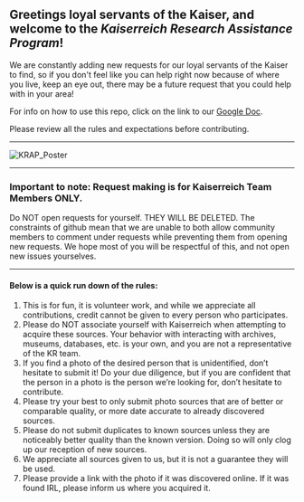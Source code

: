 ## Greetings loyal servants of the Kaiser, and welcome to the *Kaiserreich Research Assistance Program*!

We are constantly adding new requests for our loyal servants of the Kaiser to find, so if you don't feel like you can help right now because of where you live, keep an eye out, there may be a future request that you could help with in your area!

For info on how to use this repo, click on the link to our [Google Doc](https://docs.google.com/document/d/15rtHJ3bPP1MTYpy8PO-VahT-26kb4KpJJosk6V81u-o/edit).

Please review all the rules and expectations before contributing.

---

![KRAP_Poster](https://github.com/Kaiserreich/Kaiserreich-Research-Assistance-Programme/assets/90009369/ad6c083c-20a3-435c-82f1-d38992f23600)

---

### Important to note: Request making is for Kaiserreich Team Members **ONLY**.
Do NOT open requests for yourself. THEY WILL BE DELETED. The constraints of github mean that we are unable to both allow community members to comment under requests while preventing them from opening new requests. We hope most of you will be respectful of this, and not open new issues yourselves.

---

#### Below is a quick run down of the rules:
1. This is for fun, it is volunteer work, and while we appreciate all contributions, credit cannot be given to every person who participates.
2. Please do NOT associate yourself with Kaiserreich when attempting to acquire these sources. Your behavior with interacting with archives, museums, databases, etc. is your own, and you are not a representative of the KR team.
3. If you find a photo of the desired person that is unidentified, don’t hesitate to submit it! Do your due diligence, but if you are confident that the person in a photo is the person we’re looking for, don’t hesitate to contribute.
4. Please try your best to only submit photo sources that are of better or comparable quality, or more date accurate to already discovered sources.
5. Please do not submit duplicates to known sources unless they are noticeably better quality than the known version. Doing so will only clog up our reception of new sources.
6. We appreciate all sources given to us, but it is not a guarantee they will be used.
7. Please provide a link with the photo if it was discovered online. If it was found IRL, please inform us where you acquired it.
